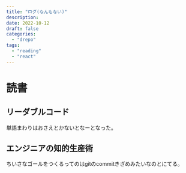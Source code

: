```yaml
---
title: "ログ(なんもない)"
description:
date: 2022-10-12
draft: false
categories:
  - "drepo"
tags:
  - "reading"
  - "react"
---
```


# 読書

## リーダブルコード

単語まわりはおさえとかないとなーとなった。


## エンジニアの知的生産術

ちいさなゴールをつくるってのはgitのcommitきざめみたいなのとにてる。
